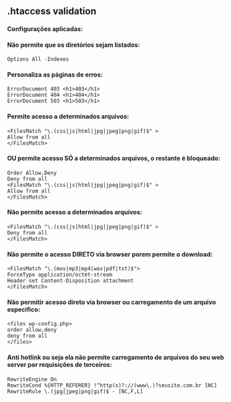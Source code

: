 ## .htaccess validation

#### Configurações aplicadas:

#### Não permite que os diretórios sejam listados:
```
Options All -Indexes
```

#### Personaliza as páginas de erros:
```
ErrorDocument 403 <h1>403</h1>
ErrorDocument 404 <h1>404</h1>
ErrorDocument 503 <h1>503</h1>
```

#### Permite acesso a determinados arquivos:
```
<FilesMatch "\.(css|js|html|jpg|jpeg|png|gif)$" >
Allow from all
</FilesMatch>
```

#### OU permite acesso SÓ a determinados arquivos, o restante é bloqueado:
```
Order Allow,Deny
Deny from all
<FilesMatch "\.(css|js|html|jpg|jpeg|png|gif)$" >
Allow from all
</FilesMatch>
```

#### Não permite acesso a determinados arquivos:
```
<FilesMatch "\.(css|js|html|jpg|jpeg|png|gif)$" >
Deny from all
</FilesMatch>
```

#### Não permite o acesso DIRETO via browser porem permite o download:
```
<FilesMatch "\.(mov|mp3|mp4|wav|pdf|txt)$">
ForceType application/octet-stream
Header set Content-Disposition attachment
</FilesMatch>
```

#### Não permitir acesso direto via browser ou carregamento de um arquivo especifico:
```
<files wp-config.php>
order allow,deny
deny from all
</files>
```

#### Anti hotlink ou seja ela não permite carregamento de arquivos do seu web server por requisições de terceiros:
```
RewriteEngine On
RewriteCond %{HTTP_REFERER} !^http(s)?://(www\.)?seusite.com.br [NC]
RewriteRule \.(jpg|jpeg|png|gif)$ - [NC,F,L]
```
